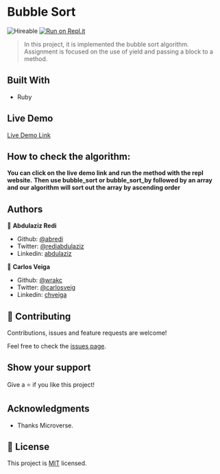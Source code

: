 # Bubble Sort
![Hireable](https://cdn.rawgit.com/hiendv/hireable/master/styles/default/yes.svg) 
 [![Run on Repl.it](https://repl.it/badge/github/wrakc/Bubble-Sort---Microverse)](https://repl.it/@aliabdulaziz/Bubble-Sort-Microverse) 

> In this project, it is implemented the bubble sort algorithm. Assignment is focused on the use of yield and passing a block to a method.

## Built With

- Ruby

## Live Demo

[Live Demo Link](https://repl.it/@aliabdulaziz/Bubble-Sort-Microverse)


## How to check the algorithm:

**You can click on the live demo link and run the method with the repl website.**
**Then use bubble_sort or bubble_sort_by followed by an array and our algorithm will sort out the array by ascending order**

## Authors

👤 **Abdulaziz Redi**

- Github: [@abredi](https://github.com/abredi)
- Twitter: [@rediabdulaziz](https://twitter.com/rediabdulaziz)
- Linkedin: [abdulaziz](https://www.linkedin.com/in/abdulaziz-ali-98948011a)

👤 **Carlos Veiga**

- Github: [@wrakc](https://github.com/wrakc)
- Twitter: [@carlosveig](https://twitter.com/carlosveig)
- Linkedin: [chveiga](https://linkedin.com/chveiga)

## 🤝 Contributing

Contributions, issues and feature requests are welcome!

Feel free to check the [issues page](issues/).

## Show your support

Give a ⭐️ if you like this project!

## Acknowledgments

- Thanks Microverse.

## 📝 License

This project is [MIT](lic.url) licensed.
